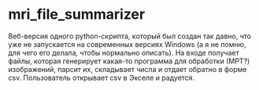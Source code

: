 # mri_file_summarizer

Веб-версия одного python-скрипта, который был создан так давно, что уже не запускается на современных версиях Windows (а я не помню, для чего его делала, чтобы нормально описать). 
На входе получает файлы, которая генерирует какая-то программа для обработки (МРТ?) изображений, парсит их, складывает числа и отдает обратно в форме csv. Пользователь открывает csv в Экселе и радуется.
